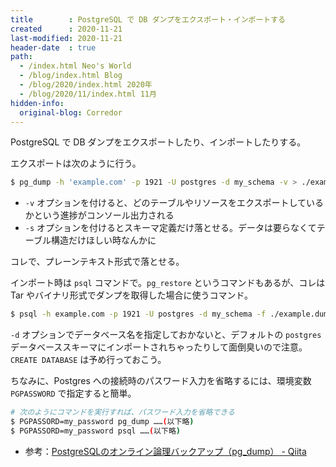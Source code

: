 ```yaml
---
title        : PostgreSQL で DB ダンプをエクスポート・インポートする
created      : 2020-11-21
last-modified: 2020-11-21
header-date  : true
path:
  - /index.html Neo's World
  - /blog/index.html Blog
  - /blog/2020/index.html 2020年
  - /blog/2020/11/index.html 11月
hidden-info:
  original-blog: Corredor
---
```


PostgreSQL で DB ダンプをエクスポートしたり、インポートしたりする。

エクスポートは次のように行う。

```bash
$ pg_dump -h 'example.com' -p 1921 -U postgres -d my_schema -v > ./example.dump
```

- `-v` オプションを付けると、どのテーブルやリソースをエクスポートしているかという進捗がコンソール出力される
- `-s` オプションを付けるとスキーマ定義だけ落とせる。データは要らなくてテーブル構造だけほしい時なんかに

コレで、プレーンテキスト形式で落とせる。

インポート時は `psql` コマンドで。`pg_restore` というコマンドもあるが、コレは Tar やバイナリ形式でダンプを取得した場合に使うコマンド。

```bash
$ psql -h example.com -p 1921 -U postgres -d my_schema -f ./example.dump
```

`-d` オプションでデータベース名を指定しておかないと、デフォルトの `postgres` データベーススキーマにインポートされちゃったりして面倒臭いので注意。`CREATE DATABASE` は予め行っておこう。

ちなみに、Postgres への接続時のパスワード入力を省略するには、環境変数 `PGPASSWORD` で指定すると簡単。

```bash
# 次のようにコマンドを実行すれば、パスワード入力を省略できる
$ PGPASSORD=my_password pg_dump ……(以下略)
$ PGPASSORD=my_password psql ……(以下略)
```

- 参考：[PostgreSQLのオンライン論理バックアップ（pg_dump） - Qiita](https://qiita.com/mkyz08/items/55b34f0580533907fea6)
